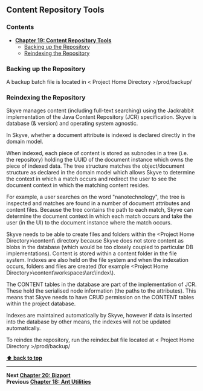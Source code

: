 ## Content Repository Tools

### Contents

* **[Chapter 19: Content Repository Tools](#content-repository-tools)**
  * [Backing up the Repository](#backing-up-the-repository)
  * [Reindexing the Repository](#reindexing-the-repository)

### Backing up the Repository

A backup batch file is located in &lt; Project Home Directory
&gt;/prod/backup/

### Reindexing the Repository

Skyve manages content (including full-text searching) using the
Jackrabbit implementation of the Java Content Repository (JCR)
specification. Skyve is database (& version) and operating system
agnostic.

In Skyve, whether a document attribute is indexed is declared directly
in the domain model.

When indexed, each piece of content is stored as subnodes in a tree
(i.e. the repository) holding the UUID of the document instance which
owns the piece of indexed data. The tree structure matches the
object/document structure as declared in the domain model which allows
Skyve to determine the context in which a match occurs and redirect the
user to see the document context in which the matching content resides.

For example, a user searches on the word "nanotechnology", the tree is
inspected and matches are found in a number of document attributes and
content files. Because the tree contains the path to each match, Skyve
can determine the document context in which each match occurs and take
the user (in the UI) to the document instance where the match occurs.

Skyve needs to be able to create files and folders within the
&lt;Project Home Directory&gt;\\content\\ directory because Skyve does
not store content as blobs in the database (which would be too closely
coupled to particular DB implementations). Content is stored within a
content folder in the file system. Indexes are also held on the file
system and when the indexation occurs, folders and files are created
(for example &lt;Project Home
Directory&gt;\\content\\workspaces\\arc\\index\\).

The CONTENT tables in the database are part of the implementation of
JCR. These hold the serialised node information (the paths to the
attributes). This means that Skyve needs to have CRUD permission on the
CONTENT tables within the project database.

Indexes are maintained automatically by Skyve, however if data is
inserted into the database by other means, the indexes will not be
updated automatically.

To reindex the repository, run the reindex.bat file located at &lt;
Project Home Directory &gt;/prod/backup/

**[⬆ back to top](#contents)**

---
**Next [Chapter 20: Bizport](./../chapters/bizport.md)**  
**Previous [Chapter 18: Ant Utilities](./../chapters/ant-utilities.md)**
